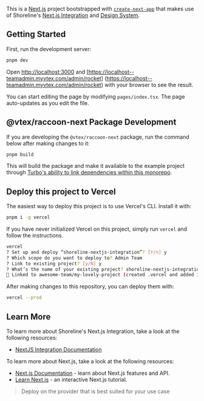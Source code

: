 This is a [Next.js](https://nextjs.org/) project bootstrapped with [`create-next-app`](https://github.com/vercel/next.js/tree/canary/packages/create-next-app) that makes use of Shoreline's [Next.js Integration](https://github.com/vtex/shoreline/tree/dev/packages/raccoon-next) and [Design System](https://github.com/vtex/shoreline/tree/dev/packages/admin-ui).

## Getting Started

First, run the development server:

```bash
pnpm dev
```

Open [http://localhost:3000](http://localhost:3000) and [https://localhost--teamadmin.myvtex.com/admin/rocket] (https://localhost--teamadmin.myvtex.com/admin/rocket) with your browser to see the result.

You can start editing the page by modifying `pages/index.tsx`. The page auto-updates as you edit the file.

## @vtex/raccoon-next Package Development 

If you are developing the `@vtex/raccoon-next` package, run the command below after making changes to it:

```bash
pnpm build
```

This will build the package and make it available to the example project through [Turbo's ability to link dependencies within this monorepo](https://turbo.build/repo/docs/core-concepts/monorepos/task-dependencies).

## Deploy this project to Vercel

The easiest way to deploy this project is to use Vercel's CLI. Install it with:

```bash
pnpm i -g vercel
```

If you have never initialized Vercel on this project, simply run `vercel` and follow the instructions.

```bash
vercel
? Set up and deploy “shoreline-nextjs-integration”? [Y/n] y
? Which scope do you want to deploy to? Admin Team
? Link to existing project? [y/N] y
? What’s the name of your existing project? shoreline-nextjs-integratio
🔗 Linked to awesome-team/my-lovely-project (created .vercel and added it to .gitignore)
```

After making changes to this repository, you can deploy them with:

```bash
vercel --prod
```

## Learn More

To learn more about Shoreline's Next.js Integration, take a look at the following resources:

- [NextJS Integration Documentation](https://github.com/vtex/shoreline/tree/dev/packages/raccoon-next)

To learn more about Next.js, take a look at the following resources:

- [Next.js Documentation](https://nextjs.org/docs) - learn about Next.js features and API.
- [Learn Next.js](https://nextjs.org/learn) - an interactive Next.js tutorial.

> Deploy on the provider that is best suited for your use case
